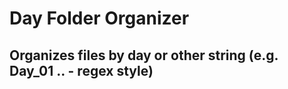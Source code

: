# Day Folder Organizer

## Organizes files by day or other string \(e.g. Day_01 .. - regex style\)


